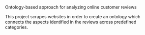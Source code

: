 Ontology-based approach for analyzing online customer reviews

This project scrapes websites in order to create an ontology which connects the aspects identified in the reviews across predefined categories.
